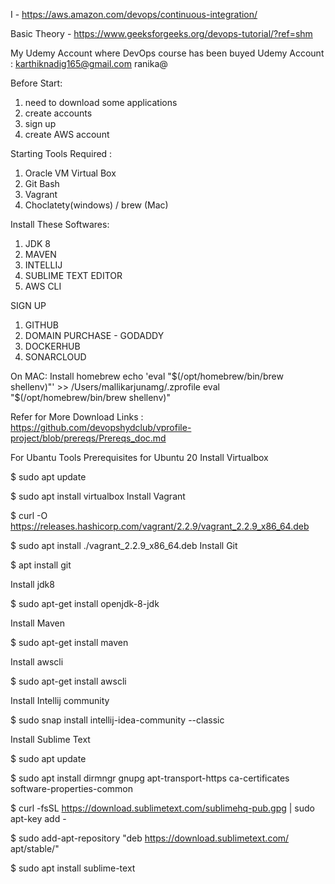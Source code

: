 I - https://aws.amazon.com/devops/continuous-integration/

Basic Theory - https://www.geeksforgeeks.org/devops-tutorial/?ref=shm

My Udemy Account where DevOps course has been buyed
Udemy Account :
karthiknadig165@gmail.com
ranika@

Before Start: 
1. need to download some applications
2. create accounts
3. sign up
4. create AWS account

Starting Tools Required :
1. Oracle VM Virtual Box
2. Git Bash
3. Vagrant
4. Choclatety(windows) / brew (Mac)

Install These Softwares: 
1. JDK 8
2. MAVEN
3. INTELLIJ
4. SUBLIME TEXT EDITOR
5. AWS CLI

SIGN UP
1. GITHUB
2. DOMAIN PURCHASE - GODADDY
3. DOCKERHUB
4. SONARCLOUD

On MAC: 
Install homebrew
echo 'eval "$(/opt/homebrew/bin/brew shellenv)"' >> /Users/mallikarjunamg/.zprofile
eval "$(/opt/homebrew/bin/brew shellenv)"

Refer for More Download Links : https://github.com/devopshydclub/vprofile-project/blob/prereqs/Prereqs_doc.md



For Ubantu
Tools Prerequisites for Ubuntu 20
Install Virtualbox

$ sudo apt update

$ sudo apt install virtualbox
Install Vagrant

$ curl -O https://releases.hashicorp.com/vagrant/2.2.9/vagrant_2.2.9_x86_64.deb

$ sudo apt install ./vagrant_2.2.9_x86_64.deb
Install Git

$ apt install git

Install jdk8

$ sudo apt-get install openjdk-8-jdk

Install Maven

$ sudo apt-get install maven

Install awscli

$ sudo apt-get install awscli

Install Intellij community

$ sudo snap install intellij-idea-community --classic

Install Sublime Text

$ sudo apt update

$ sudo apt install dirmngr gnupg apt-transport-https ca-certificates software-properties-common

$ curl -fsSL https://download.sublimetext.com/sublimehq-pub.gpg | sudo apt-key add -

$ sudo add-apt-repository "deb https://download.sublimetext.com/ apt/stable/"

$ sudo apt install sublime-text


